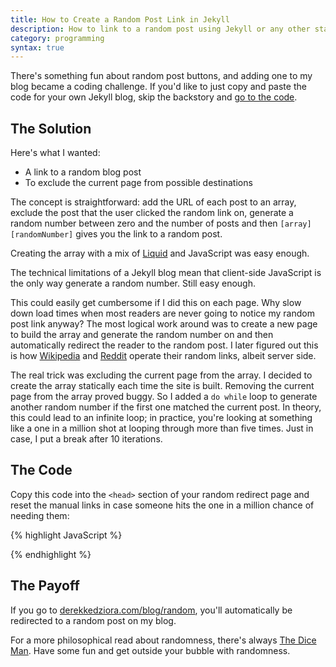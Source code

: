 ```yaml
---
title: How to Create a Random Post Link in Jekyll
description: How to link to a random post using Jekyll or any other static blog using a bit of client-side JavaScript
category: programming
syntax: true
---
```


There's something fun about random post buttons, and adding one to my blog became a coding challenge. If you'd like to just copy and paste the code for your own Jekyll blog, skip the backstory and [go to the code](#code).

## The Solution

Here's what I wanted:

- A link to a random blog post
- To exclude the current page from possible destinations

The concept is straightforward: add the URL of each post to an array, exclude the post that the user clicked the random link on, generate a random number between zero and the number of posts and then `[array][randomNumber]` gives you the link to a random post.

Creating the array with a mix of [Liquid][liq] and JavaScript was easy enough.

The technical limitations of a Jekyll blog mean that client-side JavaScript is the only way generate a random number. Still easy enough.

This could easily get cumbersome if I did this on each page. Why slow down load times when most readers are never going to notice my random post link anyway? The most logical work around was to create a new page to build the array and generate the random number on and then automatically redirect the reader to the random post. I later figured out this is how [Wikipedia][fet] and [Reddit][red] operate their random links, albeit server side.  

The real trick was excluding the current page from the array. I decided to create the array statically each time the site is built. Removing the current page from the array proved buggy. So I added a ```do while``` loop to generate another random number if the first one matched the current post. In theory, this could lead to an infinite loop; in practice, you're looking at something like a one in a million shot at looping through more than five times. Just in case, I put a break after 10 iterations.  

<h2 id="code">The Code</h2>

Copy this code into the ```<head>``` section of your random redirect page and reset the manual links in case someone hits the one in a million chance of needing them:

{% highlight JavaScript %}
<script>
var comingFromPost = document.referrer;

function linkToRandomBlogPost() {
	var allPosts = [{%raw%}{% for post in site.posts %}{%endraw%}
      "{%raw%}{{ post.url }}{%endraw%}"{%raw%}{% unless post.previous == nil %}{%endraw%},{%raw%}{% endunless %}{%endraw%}
	}
    {%raw%}{% endfor %}{%endraw%}];

var i = 0;
do {
	var randomPostLink = allPosts[Math.floor(Math.random() * allPosts.length)]; i++;}
while (comingFromPost.includes(randomPostLink) || i > 10)

if (i > 10 && comingFromPost !== '/blog/Getting-Random-Post-in-Jekyll') {
	randomPostLink = '/blog/Getting-Random-Post-in-Jekyll';}

if (i > 10 && comingFromPost === '/blog/Getting-Random-Post-in-Jekyll') {
	randomPostLink = '/blog/Creating-a-Tag-Page-with-Jekyll'
	}

return randomPostLink;
}

location.replace(linkToRandomBlogPost())

</script>
{% endhighlight %}

## The Payoff

If you go to [derekkedziora.com/blog/random][random], you'll automatically be redirected to a random post on my blog.

For a more philosophical read about randomness, there's always [The Dice Man][dice]. Have some fun and get outside your bubble with randomness.

[code]: /blog-Getting-Random-Post-in-Jekyll#code
[dice]: https://en.wikipedia.org/wiki/The_Dice_Man
[liq]: https://shopify.github.io/liquid/  
[random]: /blog/random
[fet]: https://en.wikipedia.org/wiki/Special:RandomInCategory/Featured_articles
[red]: http://reddit.com/r/random
